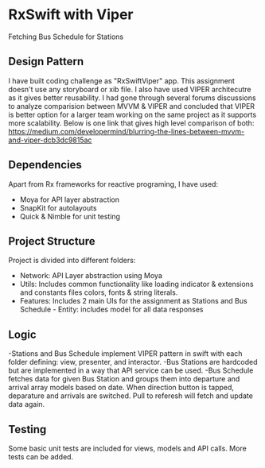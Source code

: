 # RxSwift with Viper

 Fetching Bus Schedule for Stations
 
 ## Design Pattern
 
 I have built coding challenge as "RxSwiftViper" app. This assignment doesn't use any storyboard or xib file. I also have used VIPER architecutre as it gives better reusability. I had gone through several forums discussions to analyze comparision between MVVM & VIPER and concluded that VIPER is better option for a larger team working on the same project as it supports more scalability. Below is one link that gives high level comparison of both:
 https://medium.com/developermind/blurring-the-lines-between-mvvm-and-viper-dcb3dc9815ac
 
 ## Dependencies
 
 Apart from Rx frameworks for reactive programing, I have used:
 - Moya for API layer abstraction
 - SnapKit for autolayouts
 - Quick & Nimble for unit testing
 
 ## Project Structure
 
 Project is divided into different folders:
  - Network: API Layer abstraction using Moya
  - Utils: Includes common functionality like loading indicator & extensions and constants files colors, fonts & string literals.
  - Features: Includes 2 main UIs for the assignment as Stations and Bus Schedule  - Entity: includes model for all data responses
  
  ## Logic
  
-Stations and Bus Schedule implement VIPER pattern in swift with each folder defining: view, presenter, and interactor. 
-Bus Stations are hardcoded but are implemented in a way that API service can be used. 
-Bus Schedule fetches data for given Bus Station and groups them into departure and arrival array models based on date. When direction button is tapped, deparature and arrivals are switched. Pull to referesh will fetch and update data again.
  
  ## Testing
  
  Some basic unit tests are included for views, models and API calls. More tests can be added.
  
